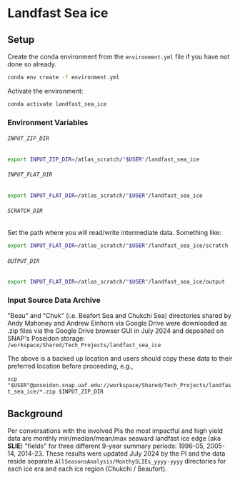 # Landfast Sea ice

## Setup
Create the conda environment from the `environment.yml` file if you have not done so already.
```sh
conda env create -f environment.yml
```
Activate the environment:
```sh
conda activate landfast_sea_ice
```
### Environment Variables
###### `INPUT_ZIP_DIR`
```sh
export INPUT_ZIP_DIR=/atlas_scratch/"$USER"/landfast_sea_ice
```
###### `INPUT_FLAT_DIR`
```sh
export INPUT_FLAT_DIR=/atlas_scratch/"$USER"/landfast_sea_ice
```
###### `SCRATCH_DIR`
Set the path where you will read/write intermediate data. Something like:
```sh
export INPUT_FLAT_DIR=/atlas_scratch/"$USER"/landfast_sea_ice/scratch
```
###### `OUTPUT_DIR`
```sh
export INPUT_FLAT_DIR=/atlas_scratch/"$USER"/landfast_sea_ice/output
``` 
### Input Source Data Archive
"Beau" and "Chuk" (i.e. Beafort Sea and Chukchi Sea) directories shared by Andy Mahoney and Andrew Einhorn via Google Drive were downloaded as .zip files via the Google Drive browser GUI in July 2024 and deposited on SNAP's Poseidon storage:
`/workspace/Shared/Tech_Projects/landfast_sea_ice`

The above is a backed up location and users should copy these data to their preferred location before proceeding, e.g.,

`scp "$USER"@poseidon.snap.uaf.edu://workspace/Shared/Tech_Projects/landfast_sea_ice/*.zip $INPUT_ZIP_DIR`

## Background
Per conversations with the involved PIs the most impactful and high yield data are monthly
min/median/mean/max seaward landfast ice edge (aka **SLIE**) "fields" for three different 9-year summary periods: 1996-05, 2005-14, 2014-23. These results were updated July 2024 by the PI and the data reside separate `AllSeasonsAnalysis/MonthySLIEs_yyyy-yyyy` directories for each ice era and each ice region (Chukchi / Beaufort).